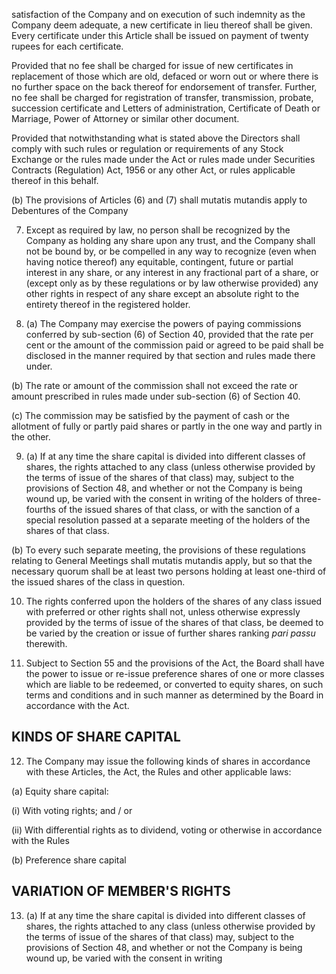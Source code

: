 satisfaction of the Company and on execution of such indemnity as the Company deem adequate, a new certificate in lieu thereof shall be given. Every certificate under this Article shall be issued on payment of twenty rupees for each certificate.

Provided that no fee shall be charged for issue of new certificates in replacement of those which are old, defaced or worn out or where there is no further space on the back thereof for endorsement of transfer. Further, no fee shall be charged for registration of transfer, transmission, probate, succession certificate and Letters of administration, Certificate of Death or Marriage, Power of Attorney or similar other document.

Provided that notwithstanding what is stated above the Directors shall comply with such rules or regulation or requirements of any Stock Exchange or the rules made under the Act or rules made under Securities Contracts (Regulation) Act, 1956 or any other Act, or rules applicable thereof in this behalf.

(b) The provisions of Articles (6) and (7) shall mutatis mutandis apply to Debentures of the Company

7. Except as required by law, no person shall be recognized by the Company as holding any share upon any trust, and the Company shall not be bound by, or be compelled in any way to recognize (even when having notice thereof) any equitable, contingent, future or partial interest in any share, or any interest in any fractional part of a share, or (except only as by these regulations or by law otherwise provided) any other rights in respect of any share except an absolute right to the entirety thereof in the registered holder.

8. (a) The Company may exercise the powers of paying commissions conferred by sub-section (6) of Section 40, provided that the rate per cent or the amount of the commission paid or agreed to be paid shall be disclosed in the manner required by that section and rules made there under.

(b) The rate or amount of the commission shall not exceed the rate or amount prescribed in rules made under sub-section (6) of Section 40.

(c) The commission may be satisfied by the payment of cash or the allotment of fully or partly paid shares or partly in the one way and partly in the other.

9. (a) If at any time the share capital is divided into different classes of shares, the rights attached to any class (unless otherwise provided by the terms of issue of the shares of that class) may, subject to the provisions of Section 48, and whether or not the Company is being wound up, be varied with the consent in writing of the holders of three-fourths of the issued shares of that class, or with the sanction of a special resolution passed at a separate meeting of the holders of the shares of that class.

(b) To every such separate meeting, the provisions of these regulations relating to General Meetings shall mutatis mutandis apply, but so that the necessary quorum shall be at least two persons holding at least one-third of the issued shares of the class in question.

10. The rights conferred upon the holders of the shares of any class issued with preferred or other rights shall not, unless otherwise expressly provided by the terms of issue of the shares of that class, be deemed to be varied by the creation or issue of further shares ranking *pari passu* therewith.

11. Subject to Section 55 and the provisions of the Act, the Board shall have the power to issue or re-issue preference shares of one or more classes which are liable to be redeemed, or converted to equity shares, on such terms and conditions and in such manner as determined by the Board in accordance with the Act.

## KINDS OF SHARE CAPITAL

12. The Company may issue the following kinds of shares in accordance with these Articles, the Act, the Rules and other applicable laws:

(a) Equity share capital:

(i) With voting rights; and / or

(ii) With differential rights as to dividend, voting or otherwise in accordance with the Rules

(b) Preference share capital

## VARIATION OF MEMBER'S RIGHTS

13. (a) If at any time the share capital is divided into different classes of shares, the rights attached to any class (unless otherwise provided by the terms of issue of the shares of that class) may, subject to the provisions of Section 48, and whether or not the Company is being wound up, be varied with the consent in writing